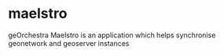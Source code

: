 # maelstro
geOrchestra Maelstro is an application which helps synchronise geonetwork and geoserver instances
